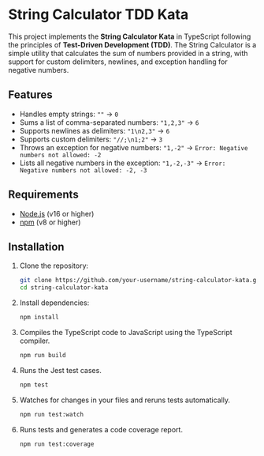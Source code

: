 # String Calculator TDD Kata

This project implements the **String Calculator Kata** in TypeScript following the principles of **Test-Driven Development (TDD)**. The String Calculator is a simple utility that calculates the sum of numbers provided in a string, with support for custom delimiters, newlines, and exception handling for negative numbers.

## Features

- Handles empty strings: `""` → `0`
- Sums a list of comma-separated numbers: `"1,2,3"` → `6`
- Supports newlines as delimiters: `"1\n2,3"` → `6`
- Supports custom delimiters: `"//;\n1;2"` → `3`
- Throws an exception for negative numbers: `"1,-2"` → `Error: Negative numbers not allowed: -2`
- Lists all negative numbers in the exception: `"1,-2,-3"` → `Error: Negative numbers not allowed: -2, -3`

## Requirements

- [Node.js](https://nodejs.org/en/) (v16 or higher)
- [npm](https://www.npmjs.com/get-npm) (v8 or higher)

## Installation
1. Clone the repository:

   ```bash
   git clone https://github.com/your-username/string-calculator-kata.git
   cd string-calculator-kata
2. Install dependencies:
   ```bash
   npm install
3. Compiles the TypeScript code to JavaScript using the TypeScript compiler.
   ```bash
   npm run build
4. Runs the Jest test cases.
   ```bash
   npm test
5. Watches for changes in your files and reruns tests automatically.
   ```bash
   npm run test:watch
6. Runs tests and generates a code coverage report.
   ```bash
   npm run test:coverage
